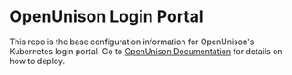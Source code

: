 # OpenUnison Login Portal

This repo is the base configuration information for OpenUnison's Kubernetes login portal.  Go to [OpenUnison Documentation](https://openunison.github.io/) for details on how to deploy.